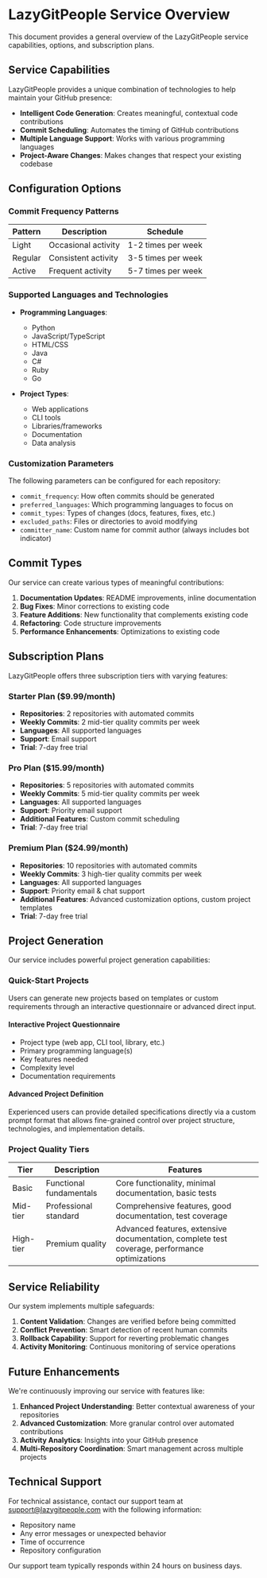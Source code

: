 # LazyGitPeople Service Overview

This document provides a general overview of the LazyGitPeople service capabilities, options, and subscription plans.

## Service Capabilities

LazyGitPeople provides a unique combination of technologies to help maintain your GitHub presence:

- **Intelligent Code Generation**: Creates meaningful, contextual code contributions
- **Commit Scheduling**: Automates the timing of GitHub contributions
- **Multiple Language Support**: Works with various programming languages
- **Project-Aware Changes**: Makes changes that respect your existing codebase

## Configuration Options

### Commit Frequency Patterns

| Pattern | Description | Schedule |
|---------|-------------|----------|
| Light   | Occasional activity | 1-2 times per week |
| Regular | Consistent activity | 3-5 times per week |
| Active  | Frequent activity | 5-7 times per week |

### Supported Languages and Technologies

- **Programming Languages**:
  - Python
  - JavaScript/TypeScript
  - HTML/CSS
  - Java
  - C#
  - Ruby
  - Go

- **Project Types**:
  - Web applications
  - CLI tools
  - Libraries/frameworks
  - Documentation
  - Data analysis

### Customization Parameters

The following parameters can be configured for each repository:

- `commit_frequency`: How often commits should be generated
- `preferred_languages`: Which programming languages to focus on
- `commit_types`: Types of changes (docs, features, fixes, etc.)
- `excluded_paths`: Files or directories to avoid modifying
- `committer_name`: Custom name for commit author (always includes bot indicator)

## Commit Types

Our service can create various types of meaningful contributions:

1. **Documentation Updates**: README improvements, inline documentation
2. **Bug Fixes**: Minor corrections to existing code
3. **Feature Additions**: New functionality that complements existing code
4. **Refactoring**: Code structure improvements
5. **Performance Enhancements**: Optimizations to existing code

## Subscription Plans

LazyGitPeople offers three subscription tiers with varying features:

### Starter Plan ($9.99/month)
- **Repositories**: 2 repositories with automated commits
- **Weekly Commits**: 2 mid-tier quality commits per week
- **Languages**: All supported languages
- **Support**: Email support
- **Trial**: 7-day free trial

### Pro Plan ($15.99/month)
- **Repositories**: 5 repositories with automated commits
- **Weekly Commits**: 5 mid-tier quality commits per week
- **Languages**: All supported languages
- **Support**: Priority email support
- **Additional Features**: Custom commit scheduling
- **Trial**: 7-day free trial

### Premium Plan ($24.99/month)
- **Repositories**: 10 repositories with automated commits
- **Weekly Commits**: 3 high-tier quality commits per week
- **Languages**: All supported languages
- **Support**: Priority email & chat support
- **Additional Features**: Advanced customization options, custom project templates
- **Trial**: 7-day free trial

## Project Generation

Our service includes powerful project generation capabilities:

### Quick-Start Projects
Users can generate new projects based on templates or custom requirements through an interactive questionnaire or advanced direct input.

#### Interactive Project Questionnaire
- Project type (web app, CLI tool, library, etc.)
- Primary programming language(s)
- Key features needed
- Complexity level
- Documentation requirements

#### Advanced Project Definition
Experienced users can provide detailed specifications directly via a custom prompt format that allows fine-grained control over project structure, technologies, and implementation details.

### Project Quality Tiers

| Tier | Description | Features |
|------|-------------|----------|
| Basic | Functional fundamentals | Core functionality, minimal documentation, basic tests |
| Mid-tier | Professional standard | Comprehensive features, good documentation, test coverage |
| High-tier | Premium quality | Advanced features, extensive documentation, complete test coverage, performance optimizations |

## Service Reliability

Our system implements multiple safeguards:

1. **Content Validation**: Changes are verified before being committed
2. **Conflict Prevention**: Smart detection of recent human commits
3. **Rollback Capability**: Support for reverting problematic changes
4. **Activity Monitoring**: Continuous monitoring of service operations

## Future Enhancements

We're continuously improving our service with features like:

1. **Enhanced Project Understanding**: Better contextual awareness of your repositories
2. **Advanced Customization**: More granular control over automated contributions
3. **Activity Analytics**: Insights into your GitHub presence
4. **Multi-Repository Coordination**: Smart management across multiple projects

## Technical Support

For technical assistance, contact our support team at support@lazygitpeople.com with the following information:

- Repository name
- Any error messages or unexpected behavior
- Time of occurrence
- Repository configuration

Our support team typically responds within 24 hours on business days.
